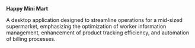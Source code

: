 **Happy Mini Mart**

A desktop application designed to streamline operations for a mid-sized supermarket, emphasizing the optimization of worker information management, enhancement of product tracking efficiency, and automation of billing processes.
